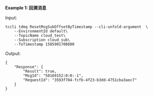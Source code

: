**Example 1: 回溯消息**



Input: 

```
tccli tdmq ResetMsgSubOffsetByTimestamp --cli-unfold-argument  \
    --EnvironmentId default\
    --TopicName cloud_test\
    --Subscription cloud_sub\
    --ToTimestamp 1585901708600
```

Output: 
```
{
    "Response": {
        "Result": true,
        "MsgId": "50169152:0:0:-1",
        "RequestId": "3593f784-fcfb-4f23-b3dd-4751cba3aec7"
    }
}
```

